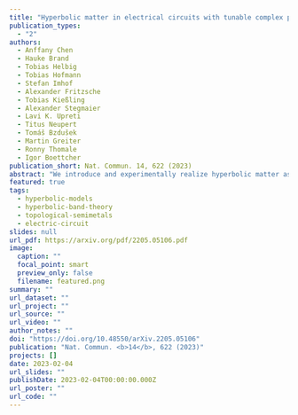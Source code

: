 ```yaml
---
title: "Hyperbolic matter in electrical circuits with tunable complex phases"
publication_types:
  - "2"
authors:
  - Anffany Chen
  - Hauke Brand
  - Tobias Helbig
  - Tobias Hofmann
  - Stefan Imhof
  - Alexander Fritzsche
  - Tobias Kießling
  - Alexander Stegmaier
  - Lavi K. Upreti
  - Titus Neupert
  - Tomáš Bzdušek
  - Martin Greiter
  - Ronny Thomale
  - Igor Boettcher
publication_short: Nat. Commun. 14, 622 (2023)
abstract: "We introduce and experimentally realize hyperbolic matter as a novel paradigm for topological states, made of particles moving in the hyperbolic plane with negative curvature. Curvature of space is emulated through a hyperbolic lattice using topolectrical circuit networks relying on a newly developed complex-phase circuit element. This original method creates an effectively infinite hyperbolic space without the typical extensive holographic boundary &mdash; our system consists of pure bulk matter instead. The experiment is based on hyperbolic band theory, which implies that momentum space of two-dimensional hyperbolic matter is four&ndash;, six&ndash; or higher&ndash;dimensional, as we confirm here in an unprecedented numerical survey of hyperbolic lattices with both open and periodic boundary conditions. We experimentally realize hyperbolic graphene as an example of topologically nontrivial hyperbolic matter. Our work sets the stage to realize interacting hyperbolic matter to challenge our established theories of physics in curved space, while the tunable complex-phase element developed here can be a key ingredient for future experimental simulation of various Hamiltonians with topological ground states."
featured: true
tags:
  - hyperbolic-models
  - hyperbolic-band-theory
  - topological-semimetals
  - electric-circuit
slides: null
url_pdf: https://arxiv.org/pdf/2205.05106.pdf
image:
  caption: ""
  focal_point: smart
  preview_only: false
  filename: featured.png
summary: ""
url_dataset: ""
url_project: ""
url_source: ""
url_video: ""
author_notes: ""
doi: "https://doi.org/10.48550/arXiv.2205.05106"
publication: "Nat. Commun. <b>14</b>, 622 (2023)"
projects: []
date: 2023-02-04
url_slides: ""
publishDate: 2023-02-04T00:00:00.000Z
url_poster: ""
url_code: ""
---
```

